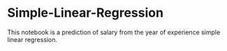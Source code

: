 # Simple-Linear-Regression
This notebook is a prediction of salary from the year of experience simple linear regression.
